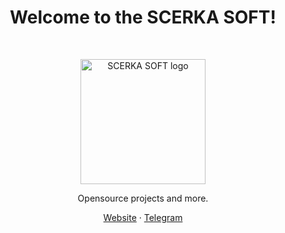 <h1 align="center">Welcome to the SCERKA SOFT!</h1>
<br>
<p align="center">
  <a href="https://getbootstrap.com/">
    <img src="https://avatars.githubusercontent.com/u/77238140?s=400&u=0adf441ff01f0271228cbe10c5be735a33897f44&v=4" alt="SCERKA SOFT logo" width="200" height="200">
  </a>
</p>

<p align="center">
  Opensource projects and more. 
</p>

<p align="center">
  <a href="https://scerka.ru/">Website</a>
  ·
  <a href="https://t.me/scerka">Telegram</a>
</p>
